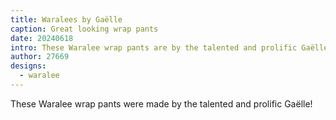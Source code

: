 ```yaml
---
title: Waralees by Gaëlle
caption: Great looking wrap pants
date: 20240618
intro: These Waralee wrap pants are by the talented and prolific Gaëlle!
author: 27669
designs:
  - waralee
---
```


These Waralee wrap pants were made by the talented and prolific Gaëlle!
